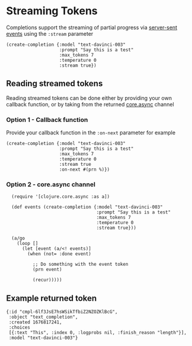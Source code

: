 # Streaming Tokens

Completions support the streaming of partial progress via [server-sent events](https://platform.openai.com/docs/api-reference/completions/create#completions/create-stream) using the `:stream` parameter

```
(create-completion {:model "text-davinci-003"
                    :prompt "Say this is a test"
                    :max_tokens 7
                    :temperature 0
                    :stream true})
```

## Reading streamed tokens

Reading streamed tokens can be done either by providing your own callback function, or by taking from the returned [core.async](https://clojure.org/guides/async_walkthrough#_getting_started) channel

### Option 1 - Callback function

Provide your callback function in the `:on-next` parameter for example

```
(create-completion {:model "text-davinci-003"
                    :prompt "Say this is a test"
                    :max_tokens 7
                    :temperature 0
                    :stream true
                    :on-next #(prn %)})
```

### Option 2 - core.async channel

```
  (require '[clojure.core.async :as a])

  (def events (create-completion {:model "text-davinci-003"
                                  :prompt "Say this is a test"
                                  :max_tokens 7
                                  :temperature 0
                                  :stream true}))

  (a/go
    (loop []
      (let [event (a/<! events)]
        (when (not= :done event)

          ;; Do something with the event token
          (prn event)

          (recur)))))

```

## Example returned token

```
{:id "cmpl-6lf3JsE7hsWSikTfbiZ2NZOZKlBcG",
 :object "text_completion",
 :created 1676817241,
 :choices
 [{:text "This", :index 0, :logprobs nil, :finish_reason "length"}],
 :model "text-davinci-003"}
```
